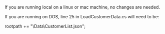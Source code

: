 If you are running local on a linux or mac machine, no changes are needed.

If you are running on DOS, line 25 in LoadCustomerData.cs will need to be:

rootpath += "\Data\CustomerList.json";
